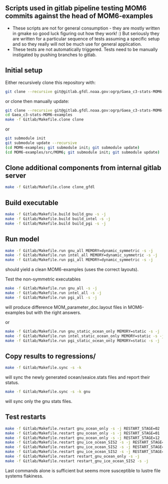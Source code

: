 ## Scripts used in gitlab pipeline testing MOM6 commits against the head of MOM6-examples

- These scripts are not for general consumption - they are mostly written in gmake so good luck figuring out how they work! :)
  But seriously they are written for a particular sequence of tests assuming a specific setup and so they really will not be much use for general application.
- These tests are not automatically triggered. Tests need to be manually instigated by pushing branches to gitlab.


## Initial setup

Either recursively clone this repository with:
```bash
git clone --recursive git@gitlab.gfdl.noaa.gov:ogrp/Gaea_c3-stats-MOM6-examples.git
```

or clone then manually update:
```bash
git clone --recursive git@gitlab.gfdl.noaa.gov:ogrp/Gaea_c3-stats-MOM6-examples.git
cd Gaea_c3-stats-MOM6-examples
make -f Gitlab/Makefile.clone clone
```
or
```bash
git submodule init
git submodule update --recursive 
(cd MOM6-examples; git submodule init; git submodule update)
(cd MOM6-examples/src/MOM6; git submodule init; git submodule update)
```

## Clone additional components from internal gitlab server

```bash
make -f Gitlab/Makefile.clone clone_gfdl
```

## Build executable

```bash
make -f Gitlab/Makefile.build build_gnu -s -j
make -f Gitlab/Makefile.build build_intel -s -j
make -f Gitlab/Makefile.build build_pgi -s -j
```

## Run model

```bash
make -f Gitlab/Makefile.run gnu_all MEMORY=dynamic_symmetric -s -j
make -f Gitlab/Makefile.run intel_all MEMORY=dynamic_symmetric -s -j
make -f Gitlab/Makefile.run pgi_all MEMORY=dynamic_symmetric -s -j
```
should yield a clean MOM6-examples (uses the correct layouts).

Test the non-symmetric executables
```bash
make -f Gitlab/Makefile.run gnu_all -s -j
make -f Gitlab/Makefile.run intel_all -s -j
make -f Gitlab/Makefile.run pgi_all -s -j
```
will produce difference MOM_parameter_doc.layout files in MOM6-examples but with the right answers.

or 
```bash
make -f Gitlab/Makefile.run gnu_static_ocean_only MEMORY=static -s -j
make -f Gitlab/Makefile.run intel_static_ocean_only MEMORY=static -s -j
make -f Gitlab/Makefile.run pgi_static_ocean_only MEMORY=static -s -j
```

## Copy results to regressions/
```bash
make -f Gitlab/Makefile.sync -s -k
```
will sync the newly generated ocean/seaice.stats files and report their status.

```bash
make -f Gitlab/Makefile.sync -s -k gnu
```
will sync only the gnu stats files.


## Test restarts

```bash
make -f Gitlab/Makefile.restart gnu_ocean_only -s -j RESTART_STAGE=02
make -f Gitlab/Makefile.restart gnu_ocean_only -s -j RESTART_STAGE=01
make -f Gitlab/Makefile.restart gnu_ocean_only -s -j RESTART_STAGE=12
make -f Gitlab/Makefile.restart gnu_ice_ocean_SIS2 -s -j RESTART_STAGE=02
make -f Gitlab/Makefile.restart gnu_ice_ocean_SIS2 -s -j RESTART_STAGE=01
make -f Gitlab/Makefile.restart gnu_ice_ocean_SIS2 -s -j RESTART_STAGE=12
make -f Gitlab/Makefile.restart restart_gnu_ocean_only -s -j
make -f Gitlab/Makefile.restart restart_gnu_ice_ocean_SIS2 -s -j
```
Last commands alone is sufficient but seems more susceptible to lustre file systems flakiness.

